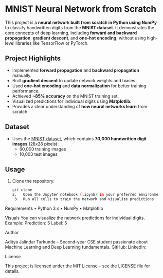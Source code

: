 # MNIST Neural Network from Scratch

This project is a **neural network built from scratch in Python using NumPy** to classify handwritten digits from the **MNIST dataset**. It demonstrates the core concepts of deep learning, including **forward and backward propagation**, **gradient descent**, and **one-hot encoding**, without using high-level libraries like TensorFlow or PyTorch.

## Project Highlights

- Implemented **forward propagation** and **backward propagation** manually.
- Built **gradient descent** to update network weights and biases.
- Used **one-hot encoding** and **data normalization** for better training performance.
- Achieved **~85% accuracy** on the MNIST training set.
- Visualized predictions for individual digits using **Matplotlib**.
- Provides a clear understanding of **how neural networks learn** from scratch.

## Dataset

- Uses the [MNIST dataset](http://yann.lecun.com/exdb/mnist/), which contains **70,000 handwritten digit images** (28x28 pixels):
  - 60,000 training images
  - 10,000 test images

## Usage

1. Clone the repository:
   ```bash
   git clone 
   2.	Open the Jupyter notebook (.ipynb) in your preferred environment (Jupyter Lab, VS Code, Google Colab).
	3.	Run all cells to train the network and visualize predictions.

Requirements
	•	Python 3.x
	•	NumPy
	•	Matplotlib

Visuals
You can visualize the network predictions for individual digits. Example:
Prediction: 5
Label: 5

Author

Aditya Jalindar Turkunde – Second-year CSE student passionate about Machine Learning and Deep Learning fundamentals.
GitHub: 
LinkedIn: 


License

This project is licensed under the MIT License – see the LICENSE file for details.





